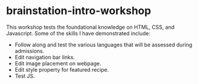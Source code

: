 # brainstation-intro-workshop

This workshop tests the foundational knowledge on HTML, CSS, and Javascript. Some of the skills I have demonstrated include:

- Follow along and test the various languages that will be assessed during admissions.
- Edit navigation bar links.
- Edit image placement on webpage.
- Edit style property for featured recipe.
- Test JS.